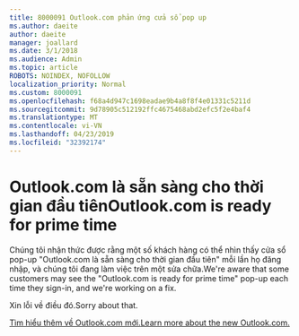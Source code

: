 ```yaml
---
title: 8000091 Outlook.com phản ứng cửa sổ pop up
ms.author: daeite
author: daeite
manager: joallard
ms.date: 3/1/2018
ms.audience: Admin
ms.topic: article
ROBOTS: NOINDEX, NOFOLLOW
localization_priority: Normal
ms.custom: 8000091
ms.openlocfilehash: f68a4d947c1698eadae9b4a8f8f4e01331c5211d
ms.sourcegitcommit: 9d78905c512192ffc4675468abd2efc5f2e4baf4
ms.translationtype: MT
ms.contentlocale: vi-VN
ms.lasthandoff: 04/23/2019
ms.locfileid: "32392174"
---
```

# <a name="outlookcom-is-ready-for-prime-time"></a><span data-ttu-id="5d98f-102">Outlook.com là sẵn sàng cho thời gian đầu tiên</span><span class="sxs-lookup"><span data-stu-id="5d98f-102">Outlook.com is ready for prime time</span></span>

<span data-ttu-id="5d98f-103">Chúng tôi nhận thức được rằng một số khách hàng có thể nhìn thấy cửa sổ pop-up "Outlook.com là sẵn sàng cho thời gian đầu tiên" mỗi lần họ đăng nhập, và chúng tôi đang làm việc trên một sửa chữa.</span><span class="sxs-lookup"><span data-stu-id="5d98f-103">We're aware that some customers may see the "Outlook.com is ready for prime time" pop-up each time they sign-in, and we're working on a fix.</span></span>

<span data-ttu-id="5d98f-104">Xin lỗi về điều đó.</span><span class="sxs-lookup"><span data-stu-id="5d98f-104">Sorry about that.</span></span>

[<span data-ttu-id="5d98f-105">Tìm hiểu thêm về Outlook.com mới.</span><span class="sxs-lookup"><span data-stu-id="5d98f-105">Learn more about the new Outlook.com.</span></span>](https://go.microsoft.com/fwlink/p/?linkid=2001300)